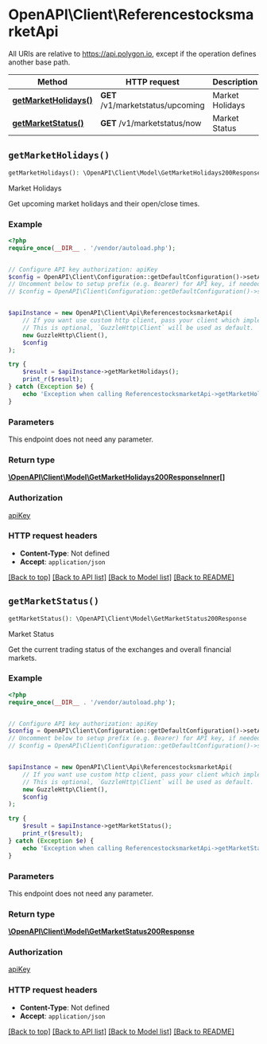 # OpenAPI\Client\ReferencestocksmarketApi

All URIs are relative to https://api.polygon.io, except if the operation defines another base path.

| Method | HTTP request | Description |
| ------------- | ------------- | ------------- |
| [**getMarketHolidays()**](ReferencestocksmarketApi.md#getMarketHolidays) | **GET** /v1/marketstatus/upcoming | Market Holidays |
| [**getMarketStatus()**](ReferencestocksmarketApi.md#getMarketStatus) | **GET** /v1/marketstatus/now | Market Status |


## `getMarketHolidays()`

```php
getMarketHolidays(): \OpenAPI\Client\Model\GetMarketHolidays200ResponseInner[]
```

Market Holidays

Get upcoming market holidays and their open/close times.

### Example

```php
<?php
require_once(__DIR__ . '/vendor/autoload.php');


// Configure API key authorization: apiKey
$config = OpenAPI\Client\Configuration::getDefaultConfiguration()->setApiKey('apiKey', 'YOUR_API_KEY');
// Uncomment below to setup prefix (e.g. Bearer) for API key, if needed
// $config = OpenAPI\Client\Configuration::getDefaultConfiguration()->setApiKeyPrefix('apiKey', 'Bearer');


$apiInstance = new OpenAPI\Client\Api\ReferencestocksmarketApi(
    // If you want use custom http client, pass your client which implements `GuzzleHttp\ClientInterface`.
    // This is optional, `GuzzleHttp\Client` will be used as default.
    new GuzzleHttp\Client(),
    $config
);

try {
    $result = $apiInstance->getMarketHolidays();
    print_r($result);
} catch (Exception $e) {
    echo 'Exception when calling ReferencestocksmarketApi->getMarketHolidays: ', $e->getMessage(), PHP_EOL;
}
```

### Parameters

This endpoint does not need any parameter.

### Return type

[**\OpenAPI\Client\Model\GetMarketHolidays200ResponseInner[]**](../Model/GetMarketHolidays200ResponseInner.md)

### Authorization

[apiKey](../../README.md#apiKey)

### HTTP request headers

- **Content-Type**: Not defined
- **Accept**: `application/json`

[[Back to top]](#) [[Back to API list]](../../README.md#endpoints)
[[Back to Model list]](../../README.md#models)
[[Back to README]](../../README.md)

## `getMarketStatus()`

```php
getMarketStatus(): \OpenAPI\Client\Model\GetMarketStatus200Response
```

Market Status

Get the current trading status of the exchanges and overall financial markets.

### Example

```php
<?php
require_once(__DIR__ . '/vendor/autoload.php');


// Configure API key authorization: apiKey
$config = OpenAPI\Client\Configuration::getDefaultConfiguration()->setApiKey('apiKey', 'YOUR_API_KEY');
// Uncomment below to setup prefix (e.g. Bearer) for API key, if needed
// $config = OpenAPI\Client\Configuration::getDefaultConfiguration()->setApiKeyPrefix('apiKey', 'Bearer');


$apiInstance = new OpenAPI\Client\Api\ReferencestocksmarketApi(
    // If you want use custom http client, pass your client which implements `GuzzleHttp\ClientInterface`.
    // This is optional, `GuzzleHttp\Client` will be used as default.
    new GuzzleHttp\Client(),
    $config
);

try {
    $result = $apiInstance->getMarketStatus();
    print_r($result);
} catch (Exception $e) {
    echo 'Exception when calling ReferencestocksmarketApi->getMarketStatus: ', $e->getMessage(), PHP_EOL;
}
```

### Parameters

This endpoint does not need any parameter.

### Return type

[**\OpenAPI\Client\Model\GetMarketStatus200Response**](../Model/GetMarketStatus200Response.md)

### Authorization

[apiKey](../../README.md#apiKey)

### HTTP request headers

- **Content-Type**: Not defined
- **Accept**: `application/json`

[[Back to top]](#) [[Back to API list]](../../README.md#endpoints)
[[Back to Model list]](../../README.md#models)
[[Back to README]](../../README.md)
